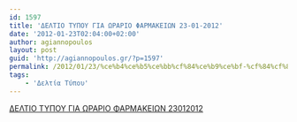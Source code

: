 ```yaml
---
id: 1597
title: 'ΔΕΛΤΙΟ ΤΥΠΟΥ ΓΙΑ ΩΡΑΡΙΟ ΦΑΡΜΑΚΕΙΩΝ 23-01-2012'
date: '2012-01-23T02:04:00+02:00'
author: agiannopoulos
layout: post
guid: 'http://agiannopoulos.gr/?p=1597'
permalink: /2012/01/23/%ce%b4%ce%b5%ce%bb%cf%84%ce%b9%ce%bf-%cf%84%cf%85%cf%80%ce%bf%cf%85-%ce%b3%ce%b9%ce%b1-%cf%89%cf%81%ce%b1%cf%81%ce%b9%ce%bf-%cf%86%ce%b1%cf%81%ce%bc%ce%b1%ce%ba%ce%b5%ce%b9%cf%89%ce%bd-23-01-2012/
tags:
    - 'Δελτία Τύπου'
---
```


[ΔΕΛΤΙΟ ΤΥΠΟΥ ΓΙΑ ΩΡΑΡΙΟ ΦΑΡΜΑΚΕΙΩΝ 23012012](/wp-content/uploads/2012/04/ceb4ceb5cebbcf84ceb9cebf-cf84cf85cf80cebfcf85-ceb3ceb9ceb1-cf89cf81ceb1cf81ceb9cebf-cf86ceb1cf81cebcceb1cebaceb5ceb9cf89cebd-23012012.doc)